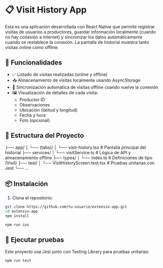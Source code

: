 # 📋 Visit History App

Esta es una aplicación desarrollada con React Native que permite registrar visitas de usuarios a productores, guardar información localmente (cuando no hay conexión a internet) y sincronizar los datos automáticamente cuando se restablece la conexión. La pantalla de historial muestra tanto visitas online como offline.

## 🚀 Funcionalidades

- ✅ Listado de visitas realizadas (online y offline)
- 📥 Almacenamiento de visitas localmente usando AsyncStorage
- 🔄 Sincronización automática de visitas offline cuando vuelve la conexión
- 🖼 Visualización de detalles de cada visita:
  - Productor ID
  - Observaciones
  - Ubicación (latitud y longitud)
  - Fecha y hora
  - Foto (opcional)

## 🧱 Estructura del Proyecto

├── app/
│ └── (tabs)/
│ └── visit-history.tsx # Pantalla principal del historial
├── services/
│ └── visitService.ts # Lógica de API y almacenamiento offline
├── types/
│ └── index.ts # Definiciones de tipo (Visit)
├── test/
│ └── VisitHistoryScreen.test.tsx # Pruebas unitarias con Jest
└── ...


## 📦 Instalación

1. Clona el repositorio:

```bash
git clone https://github.com/tu-usuario/extensio-app.git
cd extensio-app
npm install

npm run ios
```
## 🧪 Ejecutar pruebas

Este proyecto usa Jest junto con Testing Library para pruebas unitarias:

```bash
npm run test
```
